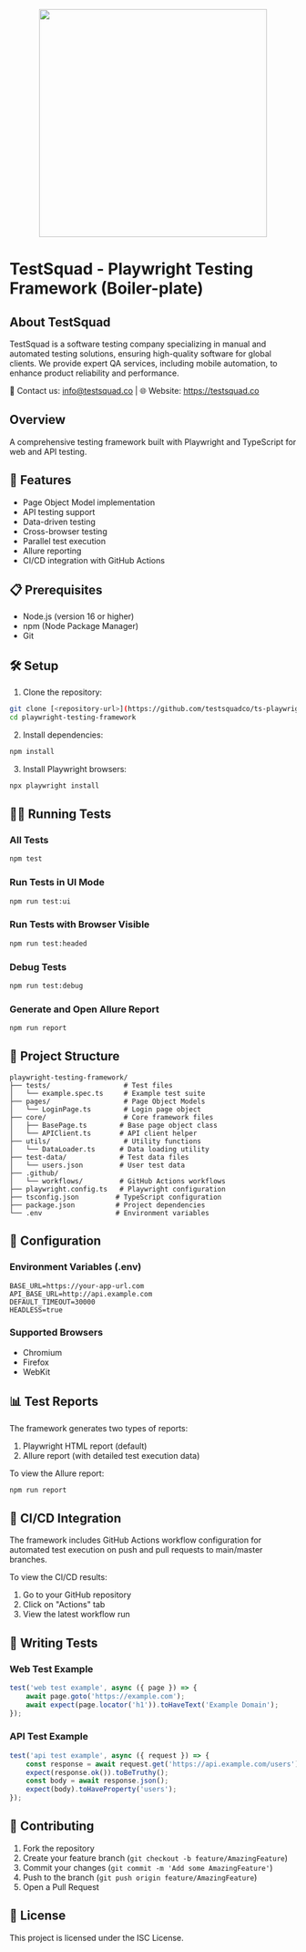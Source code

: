 <p align="center">
  <img src="https://staging.testsquad.co/wp-content/uploads/2025/02/testsquad-logo-500-469x100.png" width="400"/>
</p>

# TestSquad - Playwright Testing Framework (Boiler-plate)

## About TestSquad

TestSquad is a software testing company specializing in manual and automated testing solutions, ensuring high-quality software for global clients. We provide expert QA services, including mobile automation, to enhance product reliability and performance.

📩 Contact us: info@testsquad.co | 🌐 Website: https://testsquad.co


## Overview

A comprehensive testing framework built with Playwright and TypeScript for web and API testing.

## 🚀 Features

- Page Object Model implementation
- API testing support
- Data-driven testing
- Cross-browser testing
- Parallel test execution
- Allure reporting
- CI/CD integration with GitHub Actions

## 📋 Prerequisites

- Node.js (version 16 or higher)
- npm (Node Package Manager)
- Git

## 🛠️ Setup

1. Clone the repository:
```bash
git clone [<repository-url>](https://github.com/testsquadco/ts-playwright-testing.git)
cd playwright-testing-framework
```

2. Install dependencies:
```bash
npm install
```

3. Install Playwright browsers:
```bash
npx playwright install
```

## 🏃‍♂️ Running Tests

### All Tests
```bash
npm test
```

### Run Tests in UI Mode
```bash
npm run test:ui
```

### Run Tests with Browser Visible
```bash
npm run test:headed
```

### Debug Tests
```bash
npm run test:debug
```

### Generate and Open Allure Report
```bash
npm run report
```

## 📁 Project Structure

```
playwright-testing-framework/
├── tests/                  # Test files
│   └── example.spec.ts     # Example test suite
├── pages/                  # Page Object Models
│   └── LoginPage.ts        # Login page object
├── core/                   # Core framework files
│   ├── BasePage.ts        # Base page object class
│   └── APIClient.ts       # API client helper
├── utils/                  # Utility functions
│   └── DataLoader.ts      # Data loading utility
├── test-data/             # Test data files
│   └── users.json         # User test data
├── .github/
│   └── workflows/         # GitHub Actions workflows
├── playwright.config.ts   # Playwright configuration
├── tsconfig.json         # TypeScript configuration
├── package.json          # Project dependencies
└── .env                  # Environment variables
```

## 🔧 Configuration

### Environment Variables (.env)
```
BASE_URL=https://your-app-url.com
API_BASE_URL=http://api.example.com
DEFAULT_TIMEOUT=30000
HEADLESS=true
```

### Supported Browsers
- Chromium
- Firefox
- WebKit

## 📊 Test Reports

The framework generates two types of reports:
1. Playwright HTML report (default)
2. Allure report (with detailed test execution data)

To view the Allure report:
```bash
npm run report
```

## 🔄 CI/CD Integration

The framework includes GitHub Actions workflow configuration for automated test execution on push and pull requests to main/master branches.

To view the CI/CD results:
1. Go to your GitHub repository
2. Click on "Actions" tab
3. View the latest workflow run

## 📝 Writing Tests

### Web Test Example
```typescript
test('web test example', async ({ page }) => {
    await page.goto('https://example.com');
    await expect(page.locator('h1')).toHaveText('Example Domain');
});
```

### API Test Example
```typescript
test('api test example', async ({ request }) => {
    const response = await request.get('https://api.example.com/users');
    expect(response.ok()).toBeTruthy();
    const body = await response.json();
    expect(body).toHaveProperty('users');
});
```

## 🤝 Contributing

1. Fork the repository
2. Create your feature branch (`git checkout -b feature/AmazingFeature`)
3. Commit your changes (`git commit -m 'Add some AmazingFeature'`)
4. Push to the branch (`git push origin feature/AmazingFeature`)
5. Open a Pull Request

## 📄 License

This project is licensed under the ISC License.
